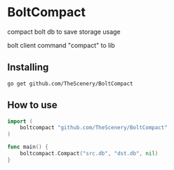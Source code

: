 # BoltCompact
compact bolt db to save storage usage

bolt client command "compact" to lib

## Installing
```shell
go get github.com/TheScenery/BoltCompact
```
## How to use
```go
import (
	boltcompact "github.com/TheScenery/BoltCompact"
)

func main() {
	boltcompact.Compact("src.db", "dst.db", nil)
}
```

